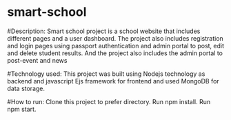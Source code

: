 # smart-school

#Description:
Smart school project is a school website that includes different pages and a user dashboard.
The project also includes registration and login pages using passport authentication and admin portal to post, edit and delete student results. And the project also includes the admin portal to post-event and news

#Technology used: 
This project was built using Nodejs technology as backend and javascript Ejs framework for frontend and used MongoDB for data storage.

#How to run: 
Clone this project to prefer directory.
Run npm install.
Run npm start.
